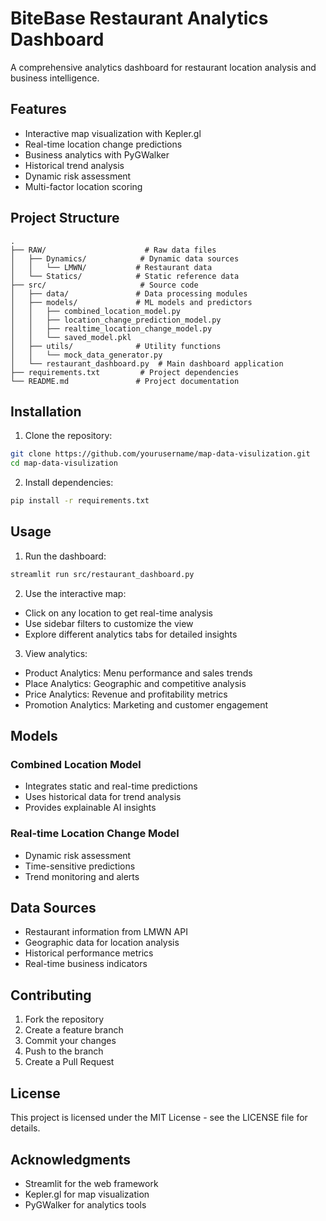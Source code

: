 # BiteBase Restaurant Analytics Dashboard

A comprehensive analytics dashboard for restaurant location analysis and business intelligence.

## Features

- Interactive map visualization with Kepler.gl
- Real-time location change predictions
- Business analytics with PyGWalker
- Historical trend analysis
- Dynamic risk assessment
- Multi-factor location scoring

## Project Structure

```
.
├── RAW/                      # Raw data files
│   ├── Dynamics/            # Dynamic data sources
│   │   └── LMWN/           # Restaurant data
│   └── Statics/            # Static reference data
├── src/                     # Source code
│   ├── data/               # Data processing modules
│   ├── models/             # ML models and predictors
│   │   ├── combined_location_model.py
│   │   ├── location_change_prediction_model.py
│   │   ├── realtime_location_change_model.py
│   │   └── saved_model.pkl
│   ├── utils/              # Utility functions
│   │   └── mock_data_generator.py
│   └── restaurant_dashboard.py  # Main dashboard application
├── requirements.txt         # Project dependencies
└── README.md               # Project documentation
```

## Installation

1. Clone the repository:
```bash
git clone https://github.com/yourusername/map-data-visulization.git
cd map-data-visulization
```

2. Install dependencies:
```bash
pip install -r requirements.txt
```

## Usage

1. Run the dashboard:
```bash
streamlit run src/restaurant_dashboard.py
```

2. Use the interactive map:
- Click on any location to get real-time analysis
- Use sidebar filters to customize the view
- Explore different analytics tabs for detailed insights

3. View analytics:
- Product Analytics: Menu performance and sales trends
- Place Analytics: Geographic and competitive analysis
- Price Analytics: Revenue and profitability metrics
- Promotion Analytics: Marketing and customer engagement

## Models

### Combined Location Model
- Integrates static and real-time predictions
- Uses historical data for trend analysis
- Provides explainable AI insights

### Real-time Location Change Model
- Dynamic risk assessment
- Time-sensitive predictions
- Trend monitoring and alerts

## Data Sources

- Restaurant information from LMWN API
- Geographic data for location analysis
- Historical performance metrics
- Real-time business indicators

## Contributing

1. Fork the repository
2. Create a feature branch
3. Commit your changes
4. Push to the branch
5. Create a Pull Request

## License

This project is licensed under the MIT License - see the LICENSE file for details.

## Acknowledgments

- Streamlit for the web framework
- Kepler.gl for map visualization
- PyGWalker for analytics tools